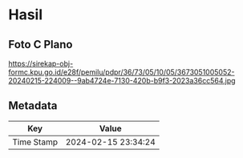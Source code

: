 # Hasil

## Foto C Plano

https://sirekap-obj-formc.kpu.go.id/e28f/pemilu/pdpr/36/73/05/10/05/3673051005052-20240215-224009--9ab4724e-7130-420b-b9f3-2023a36cc564.jpg


## Metadata

| Key        | Value               |
| ---------- | ------------------- |
| Time Stamp | 2024-02-15 23:34:24 |



